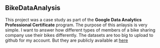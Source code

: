 ## BikeDataAnalysis
This project was a case study as part of the <b>Google Data Analytics Professional Certificate</b> program. The purpose of this anlaysis is very simple. I want to answer how different types of members of a bike sharing company use their bikes differently.
The datasets are too big to upload to github for my account. But they are publicly available at [here](https://divvy-tripdata.s3.amazonaws.com/index.html)

